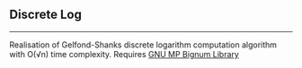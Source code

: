 ## Discrete Log

---

Realisation of Gelfond-Shanks discrete logarithm computation algorithm with O(&radic;n) time complexity.
Requires [GNU MP Bignum Library](https://gmplib.org/)
